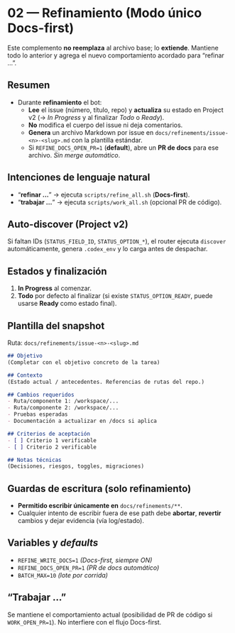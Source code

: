 <!-- GENERATED: 2025-10-02T21:44:04Z -->
# 02 — Refinamiento (Modo único **Docs-first**)

Este complemento **no reemplaza** al archivo base; lo **extiende**. Mantiene todo lo anterior y agrega el nuevo comportamiento acordado para “refinar …”.

## Resumen
- Durante **refinamiento** el bot:
  - **Lee** el issue (número, título, repo) y **actualiza** su estado en Project v2 (→ *In Progress* y al finalizar *Todo* o *Ready*).
  - **No** modifica el cuerpo del issue ni deja comentarios.
  - **Genera** un archivo Markdown por issue en `docs/refinements/issue-<n>-<slug>.md` con la plantilla estándar.
  - Si `REFINE_DOCS_OPEN_PR=1` (**default**), abre un **PR de docs** para ese archivo. *Sin merge automático*.

## Intenciones de lenguaje natural
- “**refinar …**” → ejecuta `scripts/refine_all.sh` (**Docs-first**).
- “**trabajar …**” → ejecuta `scripts/work_all.sh` (opcional PR de código).

## Auto-discover (Project v2)
Si faltan IDs (`STATUS_FIELD_ID`, `STATUS_OPTION_*`), el router ejecuta `discover` automáticamente, genera `.codex_env` y lo carga antes de despachar.

## Estados y finalización
1. **In Progress** al comenzar.
2. **Todo** por defecto al finalizar (si existe `STATUS_OPTION_READY`, puede usarse **Ready** como estado final).

## Plantilla del snapshot
Ruta: `docs/refinements/issue-<n>-<slug>.md`

```md
## Objetivo
(Completar con el objetivo concreto de la tarea)

## Contexto
(Estado actual / antecedentes. Referencias de rutas del repo.)

## Cambios requeridos
- Ruta/componente 1: /workspace/...
- Ruta/componente 2: /workspace/...
- Pruebas esperadas
- Documentación a actualizar en /docs si aplica

## Criterios de aceptación
- [ ] Criterio 1 verificable
- [ ] Criterio 2 verificable

## Notas técnicas
(Decisiones, riesgos, toggles, migraciones)
```

## Guardas de escritura (solo refinamiento)
- **Permitido escribir únicamente en** `docs/refinements/**`.
- Cualquier intento de escribir fuera de ese path debe **abortar**, **revertir** cambios y dejar evidencia (vía log/estado).

## Variables y *defaults*
- `REFINE_WRITE_DOCS=1`  *(Docs-first, siempre ON)*
- `REFINE_DOCS_OPEN_PR=1` *(PR de docs automático)*
- `BATCH_MAX=10`          *(lote por corrida)*

## “Trabajar …”
Se mantiene el comportamiento actual (posibilidad de PR de código si `WORK_OPEN_PR=1`). No interfiere con el flujo Docs-first.
